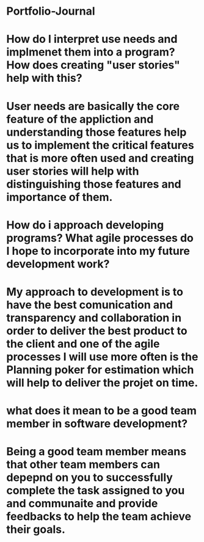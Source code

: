# Portfolio-Journal

# How do I interpret use needs and implmenet them into a program? How does creating "user stories" help with this?
# User needs are basically the core feature of the appliction and understanding those features help us to implement the critical features that is more often used and creating user stories will help with distinguishing those features and importance of them.

# How do i approach developing programs? What agile processes do I hope to incorporate into my  future development work?
# My approach to development is to have the best comunication and transparency and collaboration in order to deliver the best product to the client and one of the agile processes I will use more often is the Planning poker for estimation which will help to deliver the projet on time.

# what does it mean to be a good team member in software development?
# Being a good team member means that other team members can depepnd on you to successfully complete the task assigned to you and communaite and provide feedbacks to help the team achieve their goals. 
